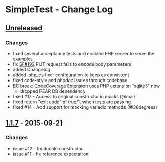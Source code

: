 # SimpleTest - Change Log

## [Unreleased]
### Changes
* fixed several acceptance tests and enabled PHP server to serve the examples
* fix [SF#192](http://sourceforge.net/p/simpletest/bugs/192/) PUT request fails to encode body parameters
* added Changelog
* added .php_cs fixer configuration to keep cs consistent
* fixed code-style and phpdoc issues through codebase
* BC break: CodeCoverage Extension uses PHP extension "sqlite3" now
  - dropped PEAR DB dependency
* fixed #17 - Access to original constructor in mocks (@mal)
* fixed return "exit code" of true/1, when tests are passing
* fixed #14 - Add support for mocking variadic methods (@36degrees)

## [1.1.7] - 2015-09-21
### Changes
* issue #12 - fix double constructor
* issue #11 - fix reference expectation

[Unreleased]: https://github.com/simpletest/simpletest/compare/v1.1.7...HEAD
[1.1.7]: https://github.com/simpletest/simpletest/compare/v1.1.7...v1.1.6
